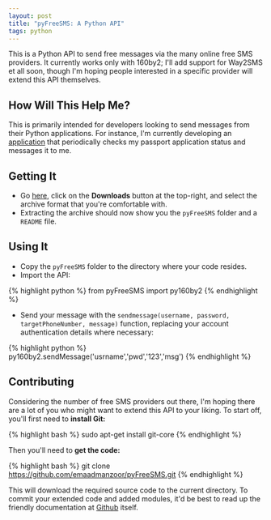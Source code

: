 ```yaml
--- 
layout: post
title: "pyFreeSMS: A Python API"
tags: python
---
```


This is a Python API to send free messages via the many online free SMS providers.
It currently works only with 160by2; I'll add support for Way2SMS et all soon, though
I'm hoping people interested in a specific provider will extend this API themselves.

## How Will This Help Me?

This is primarily intended for developers looking to send messages from their Python
applications. For instance, I'm currently developing an [application](http://passportbug.appspot.com) 
that periodically checks my passport application status and messages it to me.

## Getting It

   * Go [here](https://github.com/emaadmanzoor/pyFreeSMS/), click on the **Downloads**
     button at the top-right, and select the archive format that you're comfortable with.
   * Extracting the archive should now show you the `pyFreeSMS` folder and a `README` file.

## Using It

   * Copy the `pyFreeSMS` folder to the directory where your code resides.
   * Import the API:

{% highlight python %}
from pyFreeSMS import py160by2
{% endhighlight %}

   * Send your message with the `sendmessage(username, password, targetPhoneNumber, message)`
     function, replacing your account authentication details where necessary:

{% highlight python %}
py160by2.sendMessage('usrname','pwd','123','msg')
{% endhighlight %}

## Contributing

Considering the number of free SMS providers out there, I'm hoping there are a lot of you who
might want to extend this API to your liking. To start off, you'll first need to **install Git:**

{% highlight bash %}
sudo apt-get install git-core
{% endhighlight %}

Then you'll need to **get the code:**

{% highlight bash %}
git clone https://github.com/emaadmanzoor/pyFreeSMS.git
{% endhighlight %}

This will download the required source code to the current directory.
To commit your extended code and added modules, it'd be best to read up the
friendly documentation at [Github](https://github.com/) itself.

